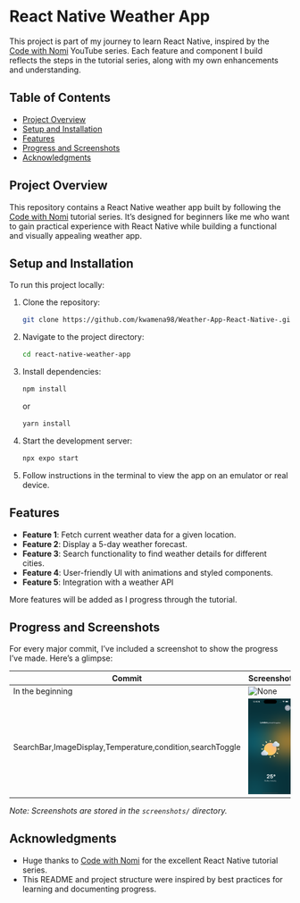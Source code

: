 # React Native Weather App

This project is part of my journey to learn React Native, inspired by the [Code with Nomi](https://www.youtube.com/watch?v=953vyZMO4cM&list=PLKWMD009Q4qSHIMF6Swy4VQs5z6U97LJm&index=2) YouTube series. Each feature and component I build reflects the steps in the tutorial series, along with my own enhancements and understanding.

## Table of Contents
- [Project Overview](#project-overview)
- [Setup and Installation](#setup-and-installation)
- [Features](#features)
- [Progress and Screenshots](#progress-and-screenshots)
- [Acknowledgments](#acknowledgments)

## Project Overview
This repository contains a React Native weather app built by following the [Code with Nomi](https://www.youtube.com/@CodeWithNomi) tutorial series. It’s designed for beginners like me who want to gain practical experience with React Native while building a functional and visually appealing weather app.

## Setup and Installation
To run this project locally:

1. Clone the repository:
   ```bash
   git clone https://github.com/kwamena98/Weather-App-React-Native-.git
   ```

2. Navigate to the project directory:
   ```bash
   cd react-native-weather-app
   ```

3. Install dependencies:
   ```bash
   npm install
   ```
   or
   ```bash
   yarn install
   ```

4. Start the development server:
   ```bash
   npx expo start
   ```

5. Follow instructions in the terminal to view the app on an emulator or real device.

## Features
- **Feature 1**: Fetch current weather data for a given location.
- **Feature 2**: Display a 5-day weather forecast.
- **Feature 3**: Search functionality to find weather details for different cities.
- **Feature 4**: User-friendly UI with animations and styled components.
- **Feature 5**: Integration with a weather API 

More features will be added as I progress through the tutorial.

## Progress and Screenshots
For every major commit, I’ve included a screenshot to show the progress I’ve made. Here’s a glimpse:

| Commit | Screenshot |
|--------|------------|
| In the beginning | ![None](None) |
| SearchBar,ImageDisplay,Temperature,condition,searchToggle | ![screenshots](screenshots/firstScreen.png) |



_Note: Screenshots are stored in the `screenshots/` directory._

## Acknowledgments
- Huge thanks to [Code with Nomi](https://www.youtube.com/@CodeWithNomi) for the excellent React Native tutorial series.
- This README and project structure were inspired by best practices for learning and documenting progress.

